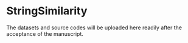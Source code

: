 # StringSimilarity

The datasets and source codes will be uploaded here readily after the acceptance of the manuscript.
